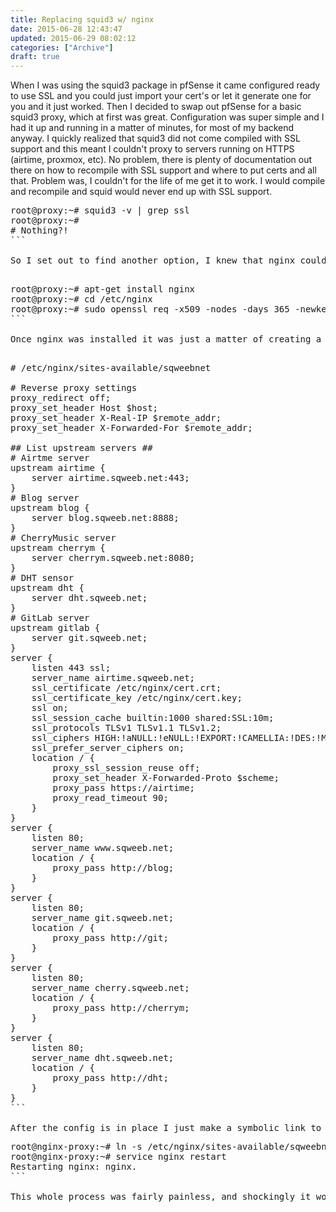 ```yaml
---
title: Replacing squid3 w/ nginx
date: 2015-06-28 12:43:47
updated: 2015-06-29 08:02:12
categories: ["Archive"]
draft: true
---
```


When I was using the squid3 package in pfSense it came configured ready to use SSL and you could just import your cert's or let it generate one for you and it just worked. Then I decided to swap out pfSense for a basic squid3 proxy, which at first was great. Configuration was super simple and I had it up and running in a matter of minutes, for most of my backend anyway. I quickly realized that squid3 did not come compiled with SSL support and this meant I couldn't proxy to servers running on HTTPS (airtime, proxmox, etc). No problem, there is plenty of documentation out there on how to recompile with SSL support and where to put certs and all that. Problem was, I couldn't for the life of me get it to work. I would compile and recompile and squid would never end up with SSL support.

<pre class='prettyprint'>
root@proxy:~# squid3 -v | grep ssl                                                          
root@proxy:~# 
# Nothing?!
```

So I set out to find another option, I knew that nginx could perform reverse proxy functions but at first look it looked more complicated than squid. Having another look it didn't seem so bad, and I was bored at work tonight, so I figured I'd give it a shot. I set up a fresh Debian 7 container and went through the normal procedure of setting up DHCP, reserving the address on the router and updating packages. I roughly followed <a href="https://www.google.com/url?sa=t&rct=j&q=&esrc=s&source=web&cd=1&cad=rja&uact=8&ved=0CB4QFjAA&url=https%3A%2F%2Fwww.digitalocean.com%2Fcommunity%2Ftutorials%2Fhow-to-configure-nginx-with-ssl-as-a-reverse-proxy-for-jenkins&ei=yu-PVcXjHom1-AHnyoHwBA&usg=AFQjCNFm-Gp9L4Fi2F7wruE3yZfxXyXntw&sig2=NIIfG8AfQpRUYA5mkCQNnA">this tutorial</a> to get nginx installed and a new SSL cert in place.

<pre class='prettyprint'>
root@proxy:~# apt-get install nginx
root@proxy:~# cd /etc/nginx
root@proxy:~# sudo openssl req -x509 -nodes -days 365 -newkey rsa:2048 -keyout /etc/nginx/cert.key -out /etc/nginx/cert.crt
```

Once nginx was installed it was just a matter of creating a new site file in /etc/nginx/sites-availalable with my configuration:

<pre class='prettyprint'>
# /etc/nginx/sites-available/sqweebnet

# Reverse proxy settings
proxy_redirect off;
proxy_set_header Host $host;
proxy_set_header X-Real-IP $remote_addr;
proxy_set_header X-Forwarded-For $remote_addr;

## List upstream servers ##
# Airtme server
upstream airtime {
    server airtime.sqweeb.net:443;
}
# Blog server
upstream blog {
    server blog.sqweeb.net:8888;
}
# CherryMusic server
upstream cherrym {
    server cherrym.sqweeb.net:8080;
}
# DHT sensor
upstream dht {
    server dht.sqweeb.net;
}
# GitLab server
upstream gitlab {
    server git.sqweeb.net;
}                                                                                                                                                                                                                                                                                      ## Begin server definitions ##
server {
    listen 443 ssl;
    server_name airtime.sqweeb.net;
    ssl_certificate /etc/nginx/cert.crt;
    ssl_certificate_key /etc/nginx/cert.key;
    ssl on;
    ssl_session_cache builtin:1000 shared:SSL:10m;
    ssl_protocols TLSv1 TLSv1.1 TLSv1.2;
    ssl_ciphers HIGH:!aNULL:!eNULL:!EXPORT:!CAMELLIA:!DES:!MD5:!PSK:!RC4;
    ssl_prefer_server_ciphers on;
    location / {
        proxy_ssl_session_reuse off;
        proxy_set_header X-Forwarded-Proto $scheme;
        proxy_pass https://airtime;
        proxy_read_timeout 90;
    }
}
server {
    listen 80;
    server_name www.sqweeb.net;
    location / {
        proxy_pass http://blog;
    }
}
server {
    listen 80;
    server_name git.sqweeb.net;
    location / {
        proxy_pass http://git;
    }
}
server {
    listen 80;
    server_name cherry.sqweeb.net;
    location / {
        proxy_pass http://cherrym;
    }
}
server {
    listen 80;
    server_name dht.sqweeb.net;
    location / {
        proxy_pass http://dht;
    }
}            
```

After the config is in place I just make a symbolic link to the /sites-enabled folder and restart nginx.
<pre class='prettyprint'>
root@nginx-proxy:~# ln -s /etc/nginx/sites-available/sqweebnet /etc/nginx/sites-enabled/sqweebnet
root@nginx-proxy:~# service nginx restart
Restarting nginx: nginx.
```

This whole process was fairly painless, and shockingly it worked right off the bat, no troubleshooting required. I'm not sure if my config is 100% correct w/ regards to the reverse proxy settings at the top but everything seems to work as expected. Also as a nice side effect, nginx happens to use about 1/2 the memory that squid did, even while serving request through SSL encryption, that and the fact that it worked without any headache what so ever make me wonder why I didn't try this earlier. Now that I can proxy to HTTPS enabled servers I can start using Airtime again, so the <a href="/radio">radio page</a> is working again! :D